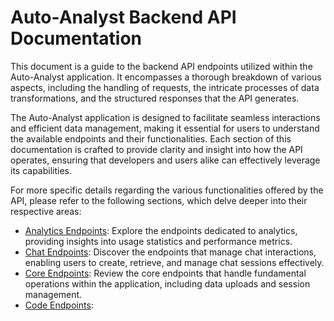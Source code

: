 # Auto-Analyst Backend API Documentation

This document is a guide to the backend API endpoints utilized within the Auto-Analyst application. It encompasses a thorough breakdown of various aspects, including the handling of requests, the intricate processes of data transformations, and the structured responses that the API generates.

The Auto-Analyst application is designed to facilitate seamless interactions and efficient data management, making it essential for users to understand the available endpoints and their functionalities. Each section of this documentation is crafted to provide clarity and insight into how the API operates, ensuring that developers and users alike can effectively leverage its capabilities.

For more specific details regarding the various functionalities offered by the API, please refer to the following sections, which delve deeper into their respective areas:
- [Analytics Endpoints](./analytics.md): Explore the endpoints dedicated to analytics, providing insights into usage statistics and performance metrics.
- [Chat Endpoints](./chats.md): Discover the endpoints that manage chat interactions, enabling users to create, retrieve, and manage chat sessions effectively.
- [Core Endpoints](./core.md): Review the core endpoints that handle fundamental operations within the application, including data uploads and session management.
- [Code Endpoints](./code.md): 
